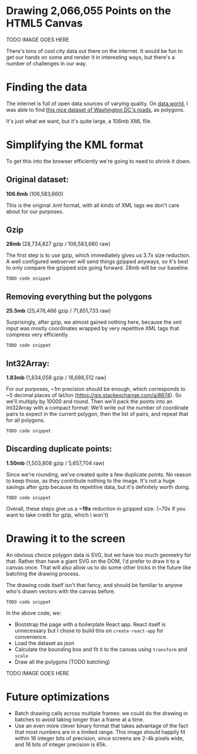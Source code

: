 # Drawing 2,066,055 Points on the HTML5 Canvas

TODO IMAGE GOES HERE

There's tons of cool city data out there on the internet. It would be fun to get our hands on some and render it in interesting ways, but there's a number of challenges in our way.

# Finding the data

The internet is full of open data sources of varying quality. On [data.world](https://data.world/datasets/road), I was able to find [this nice dataset of Washington DC's roads](https://opendata.dc.gov/datasets/56907f9cbad545a8bf2cdcd96365f7a2_9), as polygons.

It's just what we want, but it's quite large, a 106mb XML file.

# Simplifying the KML format

To get this into the browser efficiently we're going to need to shrink it down.

## Original dataset:

**106.6mb** (106,583,660)

This is the original .kml format, with all kinds of XML tags we don't care about for our purposes.

## Gzip

**28mb** (28,734,827 gzip / 106,583,660 raw)

The first step is to use gzip, which immediately gives us 3.7x size reduction. A well configured webserver will send things gzipped anyways, so it's best to only compare the gzipped size going forward. 28mb will be our baseline.

```
TODO code snippet
```

## Removing everything but the polygons

**25.5mb** (25,476,466 gzip / 71,851,733 raw)

Surprisingly, after gzip, we almost gained nothing here, because the xml input was mostly coordinates wrapped by very repetitive XML tags that compress very efficiently.

```
TODO code snippet
```

## Int32Array:

**1.83mb** (1,834,058 gzip / 16,686,512 raw)

For our purposes, ~1m precision should be enough, which corresponds to ~5 decimal places of lat/lon (https://gis.stackexchange.com/a/8674). So we'll multiply by 10000 and round. Then we'll pack the points into an Int32Array with a compact format: We'll write out the number of coordinate pairs to expect in the current polygon, then the list of pairs, and repeat that for all polygons.

```
TODO code snippet
```

## Discarding duplicate points:

**1.50mb** (1,503,808 gzip / 5,657,704 raw)

Since we're rounding, we've created quite a few duplicate points. No reason to keep those, as they contribute nothing to the image. It's not a huge savings after gzip because its repetitive data, but it's definitely worth doing.

```
TODO code snippet
```

Overall, these steps give us a **~19x** reduction in gzipped size. (~70x if you want to take credit for gzip, which I won't)

# Drawing it to the screen

An obvious choice polygon data is SVG, but we have too much geometry for that. Rather than have a giant SVG on the DOM, I'd prefer to draw it to a canvas once. That will also allow us to do some other tricks in the future like batching the drawing process.

The drawing code itself isn't that fancy, and should be familiar to anyone who's drawn vectors with the canvas before.

```
TODO code snippet
```

In the above code, we:
- Bootstrap the page with a boilerplate React app. React itself is unnecessary but I chose to build this on `create-react-app` for convenience.
- Load the dataset as json
- Calculate the bounding box and fit it to the canvas using `transform` and `scale`
- Draw all the polygons (TODO batching)

TODO IMAGE GOES HERE

# Future optimizations

- Batch drawing calls across multiple frames: we could do the drawing in batches to avoid taking longer than a frame at a time.
- Use an even more clever binary format that takes advantage of the fact that most numbers are in a limited range. This image should happily fit within 16 integer bits of precision, since screens are 2-4k pixels wide, and 16 bits of integer precision is 65k.
